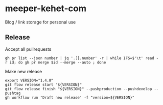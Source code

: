# meeper-kehet-com

Blog / link storage for personal use

## Release

Accept all pullrequests
```shell
gh pr list --json number | jq '.[].number' -r | while IFS=$'\t' read -r id; do gh pr merge $id --merge --auto ; done
```

Make new release
```shell
export VERSION="1.4.0"
git flow release start "${VERSION}"
git flow release finish "${VERSION}" --pushproduction --pushdevelop --pushtag
gh workflow run 'Draft new release' -f "version=${VERSION}"
```
